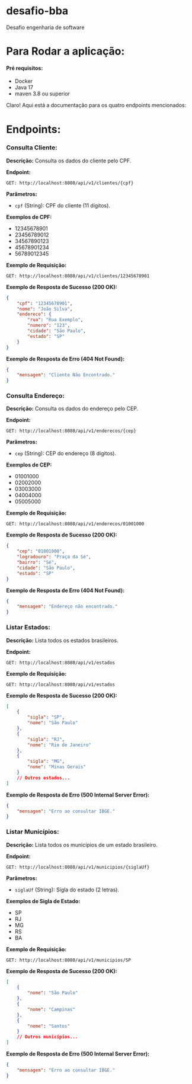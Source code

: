 # desafio-bba
Desafio engenharia de software

# Para Rodar a aplicação:

<h4>Pré requisitos:</h4>

 - Docker
 - Java 17
 - maven 3.8 ou superior


Claro! Aqui está a documentação para os quatro endpoints mencionados:

# Endpoints:

### Consulta Cliente:

**Descrição:** Consulta os dados do cliente pelo CPF.

**Endpoint:**
```
GET: http://localhost:8080/api/v1/clientes/{cpf}
```

**Parâmetros:**
- `cpf` (String): CPF do cliente (11 dígitos).

**Exemplos de CPF:**
- 12345678901
- 23456789012
- 34567890123
- 45678901234
- 56789012345

**Exemplo de Requisição:**
```
GET: http://localhost:8080/api/v1/clientes/12345678901
```

**Exemplo de Resposta de Sucesso (200 OK):**
```json
{
    "cpf": "12345678901",
    "nome": "João Silva",
    "endereco": {
        "rua": "Rua Exemplo",
        "numero": "123",
        "cidade": "São Paulo",
        "estado": "SP"
    }
}
```

**Exemplo de Resposta de Erro (404 Not Found):**
```json
{
    "mensagem": "Cliente Não Encontrado."
}
```

### Consulta Endereço:

**Descrição:** Consulta os dados do endereço pelo CEP.

**Endpoint:**
```
GET: http://localhost:8080/api/v1/enderecos/{cep}
```

**Parâmetros:**
- `cep` (String): CEP do endereço (8 dígitos).

**Exemplos de CEP:**
- 01001000
- 02002000
- 03003000
- 04004000
- 05005000

**Exemplo de Requisição:**
```
GET: http://localhost:8080/api/v1/enderecos/01001000
```

**Exemplo de Resposta de Sucesso (200 OK):**
```json
{
    "cep": "01001000",
    "logradouro": "Praça da Sé",
    "bairro": "Sé",
    "cidade": "São Paulo",
    "estado": "SP"
}
```

**Exemplo de Resposta de Erro (404 Not Found):**
```json
{
    "mensagem": "Endereço não encontrado."
}
```

### Listar Estados:

**Descrição:** Lista todos os estados brasileiros.

**Endpoint:**
```
GET: http://localhost:8080/api/v1/estados
```

**Exemplo de Requisição:**
```
GET: http://localhost:8080/api/v1/estados
```

**Exemplo de Resposta de Sucesso (200 OK):**
```json
[
    {
        "sigla": "SP",
        "nome": "São Paulo"
    },
    {
        "sigla": "RJ",
        "nome": "Rio de Janeiro"
    },
    {
        "sigla": "MG",
        "nome": "Minas Gerais"
    }
    // Outros estados...
]
```

**Exemplo de Resposta de Erro (500 Internal Server Error):**
```json
{
    "mensagem": "Erro ao consultar IBGE."
}
```

### Listar Municípios:

**Descrição:** Lista todos os municípios de um estado brasileiro.

**Endpoint:**
```
GET: http://localhost:8080/api/v1/municipios/{siglaUf}
```

**Parâmetros:**
- `siglaUf` (String): Sigla do estado (2 letras).

**Exemplos de Sigla de Estado:**
- SP
- RJ
- MG
- RS
- BA

**Exemplo de Requisição:**
```
GET: http://localhost:8080/api/v1/municipios/SP
```

**Exemplo de Resposta de Sucesso (200 OK):**
```json
[
    {
        "nome": "São Paulo"
    },
    {
        "nome": "Campinas"
    },
    {
        "nome": "Santos"
    }
    // Outros municípios...
]
```

**Exemplo de Resposta de Erro (500 Internal Server Error):**
```json
{
    "mensagem": "Erro ao consultar IBGE."
}
```
